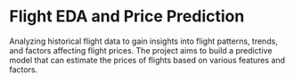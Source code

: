 # Flight EDA and Price Prediction

Analyzing historical flight data to gain insights into flight patterns, trends, and factors affecting flight prices. The project aims to build a predictive model that can estimate the prices of flights based on various features and factors.
